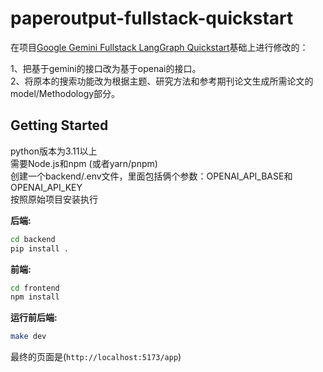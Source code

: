 # paperoutput-fullstack-quickstart
在项目[Google Gemini Fullstack LangGraph Quickstart](https://github.com/google-gemini/gemini-fullstack-langgraph-quickstart/)基础上进行修改的：  

1、把基于gemini的接口改为基于openai的接口。  
2、将原本的搜索功能改为根据主题、研究方法和参考期刊论文生成所需论文的model/Methodology部分。

## Getting Started

python版本为3.11以上  
需要Node.js和npm (或者yarn/pnpm)   
创建一个backend/.env文件，里面包括俩个参数：OPENAI_API_BASE和OPENAI_API_KEY  
按照原始项目安装执行  

**后端:**

```bash
cd backend
pip install .
```

 **前端:**

```bash
cd frontend
npm install
```

**运行前后端:**

```bash
make dev
```

最终的页面是(`http://localhost:5173/app`)
